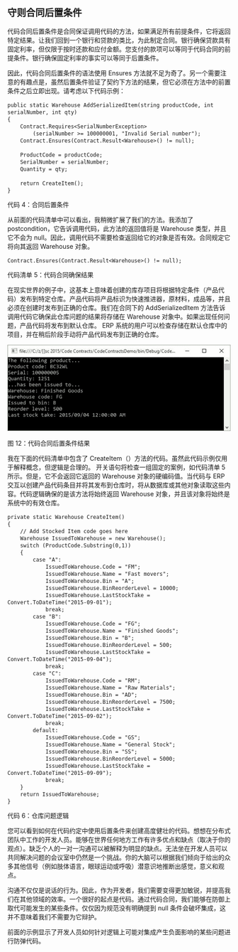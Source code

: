 ## 守则合同后置条件

代码合同后置条件是合同保证调用代码的方法，如果满足所有前提条件，它将返回特定结果。让我们回到一个银行和贷款的类比，为此制定合同。银行确保贷款具有固定利率，但仅限于按时还款和应付金额。您支付的款项可以等同于代码合同的前提条件。银行确保固定利率的事实可以等同于后置条件。

因此，代码合同后置条件的语法使用 Ensures 方法就不足为奇了。另一个需要注意的有趣点是，虽然后置条件验证了契约下方法的结果，但它必须在方法中的前置条件之后立即出现。请考虑以下代码示例：

```
public static Warehouse AddSerializedItem(string productCode, int serialNumber, int qty)
{        
    Contract.Requires<SerialNumberException>
        (serialNumber >= 100000001, "Invalid Serial number");
    Contract.Ensures(Contract.Result<Warehouse>() != null);

    ProductCode = productCode;
    SerialNumber = serialNumber;
    Quantity = qty;

    return CreateItem();
}

```

代码 4：合同后置条件

从前面的代码清单中可以看出，我稍微扩展了我们的方法。我添加了 postcondition，它告诉调用代码，此方法的返回值将是 Warehouse 类型，并且它不会为 null。因此，调用代码不需要检查返回给它的对象是否有效。合同规定它将向其返回 Warehouse 对象。

```
Contract.Ensures(Contract.Result<Warehouse>() != null);

```

代码清单 5：代码合同确保结果

在现实世界的例子中，这基本上意味着创建的库存项目将根据特定条件（产品代码）发布到特定仓库。产品代码将产品标识为快速推进器，原材料，成品等，并且必须在创建时发布到正确的仓库。我们在合同下的 AddSerializedItem 方法告诉调用代码它确保此仓库问题的结果将存储在 Warehouse 对象中。如果出现任何问题，产品代码将发布到默认仓库。 ERP 系统的用户可以检查存储在默认仓库中的项目，并在稍后阶段手动将产品代码发布到正确的仓库。

![](img/00015.jpeg)

图 12：代码合同后置条件结果

我在下面的代码清单中包含了 CreateItem（）方法的代码。虽然此代码示例仅用于解释概念，但逻辑是合理的。 开关语句将检查一组固定的案例，如代码清单 5 所示。但是，它不会返回它返回的 Warehouse 对象的硬编码值。当代码与 ERP 交互以创建产品代码条目并将其发布到仓库时，将从数据库或其他对象读取这些内容。代码逻辑确保的是该方法将始终返回 Warehouse 对象，并且该对象将始终是系统中的有效仓库。

```
private static Warehouse CreateItem()
{
    // Add Stocked Item code goes here
    Warehouse IssuedToWarehouse = new Warehouse();
    switch (ProductCode.Substring(0,1))
    {
        case "A":
            IssuedToWarehouse.Code = "FM";
            IssuedToWarehouse.Name = "Fast movers";
            IssuedToWarehouse.Bin = "A";
            IssuedToWarehouse.BinReorderLevel = 10000;
            IssuedToWarehouse.LastStockTake = Convert.ToDateTime("2015-09-01");
            break;
        case "B":
            IssuedToWarehouse.Code = "FG";
            IssuedToWarehouse.Name = "Finished Goods";
            IssuedToWarehouse.Bin = "B";
            IssuedToWarehouse.BinReorderLevel = 500;
            IssuedToWarehouse.LastStockTake = Convert.ToDateTime("2015-09-04");
            break;
        case "C":
            IssuedToWarehouse.Code = "RM";
            IssuedToWarehouse.Name = "Raw Materials";
            IssuedToWarehouse.Bin = "AD";
            IssuedToWarehouse.BinReorderLevel = 7500;
            IssuedToWarehouse.LastStockTake = Convert.ToDateTime("2015-09-02");
            break;
        default:
            IssuedToWarehouse.Code = "GS";
            IssuedToWarehouse.Name = "General Stock";
            IssuedToWarehouse.Bin = "SS";
            IssuedToWarehouse.BinReorderLevel = 5000;
            IssuedToWarehouse.LastStockTake = Convert.ToDateTime("2015-09-09");
            break;
    }
    return IssuedToWarehouse;
}

```

代码 6：仓库问题逻辑

您可以看到如何在代码约定中使用后置条件来创建高度健壮的代码。想想在分布式团队中工作的开发人员。能够在世界任何地方工作有许多优点和缺点（取决于你的观点）。缺乏个人的一对一沟通可以被解释为明显的缺点。无法坐在开发人员可以共同解决问题的会议室中仍然是一个挑战。你的大脑可以根据我们倾向于给出的众多其他信号（例如肢体语言，眼球运动或呼吸）潜意识地推断出感觉，意义和观点。

沟通不仅仅是说话的行为。因此，作为开发者，我们需要变得更加敏锐，并提高我们在其他领域的效率。一个很好的起点是代码。通过代码合同，我们能够在防御上取代可能发生的某些条件。仅仅因为规范没有明确提到 null 条件会破坏集成，这并不意味着我们不需要为它辩护。

前面的示例显示了开发人员如何针对逻辑上可能对集成产生负面影响的某些问题进行防弹代码。
